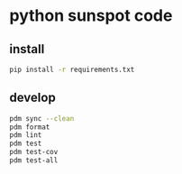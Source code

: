 # python sunspot code

## install

```sh
pip install -r requirements.txt
```

## develop

```sh
pdm sync --clean
pdm format
pdm lint
pdm test
pdm test-cov
pdm test-all
```
